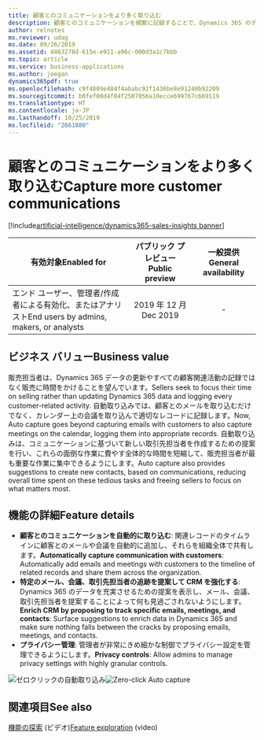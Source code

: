 ```yaml
---
title: 顧客とのコミュニケーションをより多く取り込む
description: 顧客とのコミュニケーションを頻繁に記録することで、Dynamics 365 のデータ品質が向上し、その結果として分析情報が強化されます。 自動取り込みにより、販売担当者は、共有対象をきめ細かく制御しながら、顧客とのコミュニケーションをより多く取り込み、Dynamics 365 を労力なしで更新できます。
author: relnotes
ms.reviewer: udag
ms.date: 09/26/2019
ms.assetid: d463278d-615e-e911-a96c-000d3a1c7bbb
ms.topic: article
ms.service: business-applications
ms.author: joegan
dynamics365pdf: true
ms.openlocfilehash: c9f4809e484f4ababc92f1436be8e91240b92209
ms.sourcegitcommit: b0fef00d4f04f2507056a10ecce699767c669119
ms.translationtype: HT
ms.contentlocale: ja-JP
ms.lasthandoff: 10/25/2019
ms.locfileid: "2661880"
---
```

# <a name="capture-more-customer-communications"></a><span data-ttu-id="645d5-104">顧客とのコミュニケーションをより多く取り込む</span><span class="sxs-lookup"><span data-stu-id="645d5-104">Capture more customer communications</span></span>
[!include[artificial-intelligence/dynamics365-sales-insights banner](../includes/artificial-intelligence/dynamics365-sales-insights.md)]

| <span data-ttu-id="645d5-105">有効対象</span><span class="sxs-lookup"><span data-stu-id="645d5-105">Enabled for</span></span>    |  <span data-ttu-id="645d5-106">パブリック プレビュー</span><span class="sxs-lookup"><span data-stu-id="645d5-106">Public preview</span></span> | <span data-ttu-id="645d5-107">一般提供</span><span class="sxs-lookup"><span data-stu-id="645d5-107">General availability</span></span> | 
| ---------- | :----------: |:----------: |
|<span data-ttu-id="645d5-108">エンド ユーザー、管理者/作成者による有効化、またはアナリスト</span><span class="sxs-lookup"><span data-stu-id="645d5-108">End users by admins, makers, or analysts</span></span>|<span data-ttu-id="645d5-109">2019 年 12 月</span><span class="sxs-lookup"><span data-stu-id="645d5-109">Dec 2019</span></span>| -|


## <a name="business-value"></a><span data-ttu-id="645d5-110">ビジネス バリュー</span><span class="sxs-lookup"><span data-stu-id="645d5-110">Business value</span></span>
<!-- bv start -->
<span data-ttu-id="645d5-111">販売担当者は、Dynamics 365 データの更新やすべての顧客関連活動の記録ではなく販売に時間をかけることを望んでいます。</span><span class="sxs-lookup"><span data-stu-id="645d5-111">Sellers seek to focus their time on selling rather than updating Dynamics 365 data and logging every customer-related activity.</span></span> <span data-ttu-id="645d5-112">自動取り込みでは、顧客とのメールを取り込むだけでなく、カレンダー上の会議を取り込んで適切なレコードに記録します。</span><span class="sxs-lookup"><span data-stu-id="645d5-112">Now, Auto capture goes beyond capturing emails with customers to also capture meetings on the calendar, logging them into appropriate records.</span></span> <span data-ttu-id="645d5-113">自動取り込みは、コミュニケーションに基づいて新しい取引先担当者を作成するための提案を行い、これらの面倒な作業に費やす全体的な時間を短縮して、販売担当者が最も重要な作業に集中できるようにします。</span><span class="sxs-lookup"><span data-stu-id="645d5-113">Auto capture also provides suggestions to create new contacts, based on communications, reducing overall time spent on these tedious tasks and freeing sellers to focus on what matters most.</span></span>
<!-- bv end -->



## <a name="feature-details"></a><span data-ttu-id="645d5-114">機能の詳細</span><span class="sxs-lookup"><span data-stu-id="645d5-114">Feature details</span></span>
<!--feature detail start -->
- <span data-ttu-id="645d5-115">**顧客とのコミュニケーションを自動的に取り込む**: 関連レコードのタイムラインに顧客とのメールや会議を自動的に追加し、それらを組織全体で共有します。</span><span class="sxs-lookup"><span data-stu-id="645d5-115">**Automatically capture communication with customers**: Automatically add emails and meetings with customers to the timeline of related records and share them across the organization.</span></span>
- <span data-ttu-id="645d5-116">**特定のメール、会議、取引先担当者の追跡を提案して CRM を強化する**: Dynamics 365 のデータを充実させるための提案を表示し、メール、会議、取引先担当者を提案することによって何も見過ごされないようにします。</span><span class="sxs-lookup"><span data-stu-id="645d5-116">**Enrich CRM by proposing to track specific emails, meetings, and contacts**: Surface suggestions to enrich data in Dynamics 365 and make sure nothing falls between the cracks by proposing emails, meetings, and contacts.</span></span>
- <span data-ttu-id="645d5-117">**プライバシー管理**: 管理者が非常にきめ細かな制御でプライバシー設定を管理できるようにします。</span><span class="sxs-lookup"><span data-stu-id="645d5-117">**Privacy controls**: Allow admins to manage privacy settings with highly granular controls.</span></span>

<span data-ttu-id="645d5-118">![ゼロクリックの自動取り込み](media/zero-click-auto-capture.png "ゼロクリックの自動取り込み")</span><span class="sxs-lookup"><span data-stu-id="645d5-118">![Zero-click Auto capture](media/zero-click-auto-capture.png "Zero-click Auto capture")</span></span>
<!--feature detail end -->










## <a name="see-also"></a><span data-ttu-id="645d5-119">関連項目</span><span class="sxs-lookup"><span data-stu-id="645d5-119">See also</span></span>
<span data-ttu-id="645d5-120">[機能の探索](https://aka.ms/ROGSI19RW2ROV3) (ビデオ)</span><span class="sxs-lookup"><span data-stu-id="645d5-120">[Feature exploration](https://aka.ms/ROGSI19RW2ROV3) (video)</span></span>
